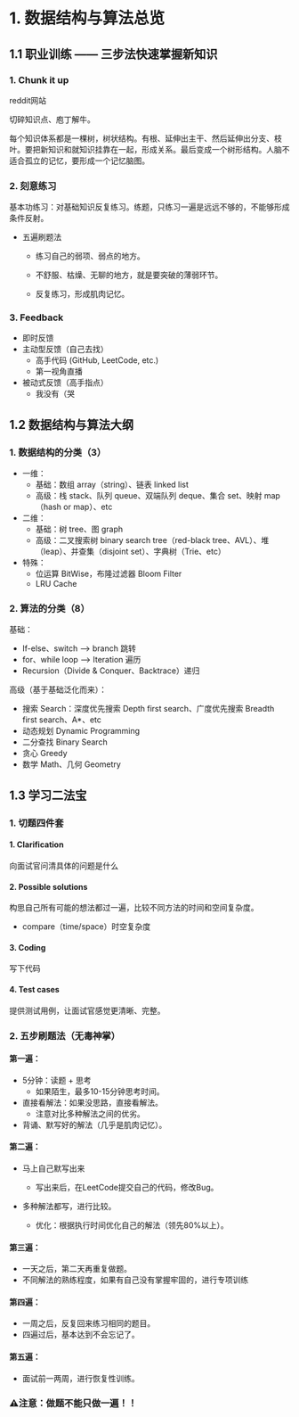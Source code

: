 # 1. 数据结构与算法总览

## 1.1 职业训练 —— 三步法快速掌握新知识

### 1. Chunk it up

reddit网站

切碎知识点、庖丁解牛。

每个知识体系都是一棵树，树状结构。有根、延伸出主干、然后延伸出分支、枝叶。要把新知识和就知识挂靠在一起，形成关系。最后变成一个树形结构。人脑不适合孤立的记忆，要形成一个记忆脑图。

### 2. 刻意练习

基本功练习：对基础知识反复练习。练题，只练习一遍是远远不够的，不能够形成条件反射。

- 五遍刷题法

  - 练习自己的弱项、弱点的地方。
  - 不舒服、枯燥、无聊的地方，就是要突破的薄弱环节。

  - 反复练习，形成肌肉记忆。

### 3. Feedback

- 即时反馈
- 主动型反馈（自己去找）
  - 高手代码 (GitHub, LeetCode, etc.) 
  - 第一视角直播
- 被动式反馈（高手指点）
  - 我没有（哭



## 1.2 数据结构与算法大纲

### 1. 数据结构的分类（3）

- 一维：
  - 基础：数组 array（string）、链表 linked list
  - 高级：栈 stack、队列 queue、双端队列 deque、集合 set、映射 map（hash or map）、etc
- 二维：
  - 基础：树 tree、图 graph
  - 高级：二叉搜索树 binary search tree（red-black tree、AVL）、堆（leap）、并查集（disjoint set）、字典树（Trie、etc）
- 特殊：
  - 位运算 BitWise，布隆过滤器 Bloom Filter
  - LRU Cache

### 2. 算法的分类（8）

基础：

- If-else、switch  --> branch 跳转
- for、while loop --> Iteration 遍历
- Recursion（Divide & Conquer、Backtrace）递归

高级（基于基础泛化而来）：

- 搜索 Search：深度优先搜索 Depth first search、广度优先搜索 Breadth first search、A*、etc
- 动态规划 Dynamic Programming
- 二分查找 Binary Search
- 贪心 Greedy
- 数学 Math、几何 Geometry

## 1.3 学习二法宝

### 1. 切题四件套

#### 1. Clarification

向面试官问清具体的问题是什么

#### 2. Possible solutions

构思自己所有可能的想法都过一遍，比较不同方法的时间和空间复杂度。

- compare（time/space）时空复杂度

#### 3. Coding

写下代码

#### 4. Test cases

提供测试用例，让面试官感觉更清晰、完整。



### 2. 五步刷题法（无毒神掌）

#### 第一遍：

- 5分钟：读题 + 思考
  - 如果陌生，最多10-15分钟思考时间。
- 直接看解法：如果没思路，直接看解法。
  - 注意对比多种解法之间的优劣。
- 背诵、默写好的解法（几乎是肌肉记忆）。

#### 第二遍：

- 马上自己默写出来
  - 写出来后，在LeetCode提交自己的代码，修改Bug。

- 多种解法都写，进行比较。
  - 优化：根据执行时间优化自己的解法（领先80%以上）。

#### 第三遍：

- 一天之后，第二天再重复做题。
- 不同解法的熟练程度，如果有自己没有掌握牢固的，进行专项训练

#### 第四遍：

- 一周之后，反复回来练习相同的题目。
- 四遍过后，基本达到不会忘记了。

#### 第五遍：

- 面试前一两周，进行恢复性训练。

### **⚠️注意：做题不能只做一遍！！**



















